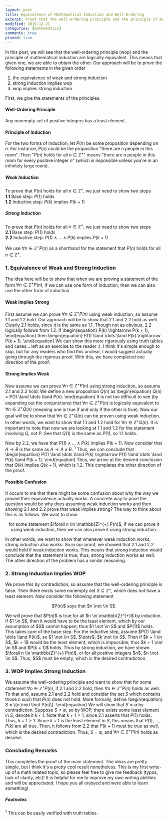 ```yaml
---
layout: post
title: Equivalence of Mathematical Induction and Well-Ordering
excerpt: Proof that the well-ordering principle and the principle of mathematical induction are logically equivalent.
modified: 2019-12-21
categories: [mathematics]
comments: true
pinned: true
---
```


In this post, we will see that the well-ordering principle (wop) and the principle of mathematical induction are logically equivalent. This means that given one, we are able to obtain the other. Our approach will be to prove the following statements in the given order
1. the equivalence of weak and strong induction
2. strong induction implies wop
3. wop implies strong induction

First, we give the statements of the principles.

#### Well-Ordering Principle
Any nonempty set of positive integers has a least element.


#### Principle of Induction
For the two forms of induction, let $P(n)$ be some proposition depending on $n$. For instance, $P(n)$ could be the proposition "there are n people in this room". Then "$P(n)$ holds for all $n \in \mathbb{Z}^{+}$" means "there are $n$ people in this room for every positive integer $n$" (which is impossible unless you're in an infinitely large room).

##### Weak Induction
To prove that $P(n)$ holds for all $n \in \mathbb{Z}^{+}$, we just need to show two steps <br>
**1.1** Base step: $P(1)$ holds <br>
**1.2** Inductive step: $P(k)$ implies $P(k + 1)$

##### Strong Induction
To prove that $P(n)$ holds for all $n \in \mathbb{Z}^{+}$, we just need to show two steps <br>
**2.1** Base step: $P(1)$ holds <br>
**2.2** Inductive step: $P(1) \land \dots \land P(k)$ implies $P(k + 1)$

We use $\forall n \in \mathbb{Z}^{+} P(n)$ as a shorthand for the statement that $P(n)$ holds for all $n \in \mathbb{Z}^{+}$.

### 1. Equivalence of Weak and Strong Induction
The idea here will be to show that when we are proving a statement of the form $\forall n \in \mathbb{Z}^{+} P(n)$, if we can use one form of induction, then we can also use the other form of induction.

#### Weak Implies Strong
First assume we can prove $\forall n \in \mathbb{Z}^{+} P(n)$ using weak induction, so assume 1.1 and 1.2 hold. Our approach will be to show that 2.1 and 2.2 hold as well. Clearly 2.1 holds, since it is the same as 1.1. Though not as obvious, 2.2 logically follows from 1.2. If
\begin{equation}
P(k) \rightarrow P(k + 1),
\end{equation}
then
\begin{equation}
P(1) \land \dots \land P(k) \rightarrow P(k + 1).
\end{equation}
We can show this more rigorously using truth tables and cases... left as an exercise to the reader :). I think it's simple enough to skip, but for any readers who find this unclear, I would suggest actually going through the rigorous proof. With this, we have completed one direction of the proof.

#### Strong Implies Weak
Now assume we can prove $\forall n \in \mathbb{Z}^{+} P(n)$ using strong induction, so assume 2.1 and 2.2 hold. We define a new proposition $Q(n)$ as
\begin{equation}
Q(n) = P(1) \land \dots \land P(n).
\end{equation}
It is not too difficult to see (by expanding out the conjunctions) that $\forall n \in \mathbb{Z}^{+} P(n)$ is logically equivalent to $\forall n \in \mathbb{Z}^{+} Q(n)$ (meaning one is true if and only if the other is true). Now our goal will be to show that $\forall n \in \mathbb{Z}^{+} Q(n)$ can be proven using weak induction. In other words, we want to show that 1.1 and 1.2 hold for $\forall n \in \mathbb{Z}^{+} Q(n)$. It is important to note that now we are looking at 1.1 and 1.2 for the statement involving $Q$, not $P$. See that $Q(1)$ is the same as $P(1)$, so 1.1 holds.

Now by 2.2, we have that $P(1) \land \dots \land P(k)$ implies $P(k + 1)$. Now consider that $A \rightarrow B$ is the same as $A \rightarrow A \land B$. <sup>1</sup> Thus, we can conclude that
\begin{equation}
P(1) \land \dots \land P(k) \rightarrow P(1) \land \dots \land P(k) \land P(k + 1).
\end{equation}
Thus, we arrive at the desired conclusion that $Q(k)$ implies $Q(k + 1)$, which is 1.2. This completes the other direction of the proof.

#### Possible Confusion
It occurs to me that there might be some confusion about why the way we proved their equivalence actually works. A concrete way to pose the question would be why does assuming weak induction works and then showing 2.1 and 2.2 prove that weak implies strong? The way to think about this is as follows. We want to show:
<p style="text-align: center;">
for some statement $\forall n \in \mathbb{Z}^{+} P(n)$, if we can prove it using weak induction, then we can also prove it using strong induction.
</p>
In other words, we want to show that whenever weak induction works, strong induction also works. So in our proof, we showed that 2.1 and 2.2 would hold if weak induction works. This means that strong induction would conclude that the statement is true; thus, strong induction works as well. The other direction of the problem has a similar reasoning.

### 2. Strong Induction Implies WOP
We prove this by contradiction, so assume that the well-ordering principle is false. Then there exists some nonempty set $S \subseteq \mathbb{Z}^{+}$, which does not have a least element. Now consider the following statement
<p style="text-align: center;">
$P(n)$ says that $n \not \in S$.
</p>
We will prove that $P(n)$ is true for all $n \in \mathbb{Z}^{+}$ by induction. If $1 \in S$, then it would have to be the least element, which by our assumption of $S$ cannot happen; thus $1 \not \in S$ and $P(1)$ holds. This takes care of the base step. For the inductive step, assume $P(1) \land \dots \land P(k)$, so $1 \not \in S$, $\dots$, $k \not \in S$. Then if $k + 1 \in S$, $k + 1$ would be the least element, which is impossible; thus $k + 1 \not \in S$ and $P(k + 1)$ holds. Thus by strong induction, we have shown $\forall n \in \mathbb{Z}^{+} P(n)$, or for all positive integers $n$, $n \not \in S$. Thus, $S$ must be empty, which is the desired contradiction.

### 3. WOP Implies Strong Induction
We assume the well-ordering principle and want to show that for some statement $\forall n \in \mathbb{Z}^{+} P(n)$, if 2.1 and 2.2 hold, then $\forall n \in \mathbb{Z}^{+} P(n)$ holds as well. To that end, assume 2.1 and 2.2 hold and consider the set $S$ which contains those $n$ such that $P(n)$ does not hold. More formally, define
\begin{equation}
S = \\{n \mid \lnot P(n)\\}.
\end{equation}
We will show that $S = \emptyset$ by contradiction. Suppose $S \neq \emptyset$, so by WOP, there exists some least element in $S$, denote it $k + 1$. Note that $k + 1 \neq 1$, since 2.1 asserts that $P(1)$ holds. Thus, $k + 1 > 1$. Since $k + 1$ is the least element in $S$, this means that $P(1), \dots, P(k)$ are all true. Then, it follows from 2.2 that $P(k + 1)$ must be true as well, which is the desired contradiction. Thus, $S = \emptyset$, and $\forall n \in \mathbb{Z}^{+} P(n)$ holds as desired.

### Concluding Remarks
This completes the proof of the main statement. The ideas are pretty simple, but I think it's a pretty cool result nonetheless. This is my first write-up of a math related topic, so please feel free to give me feedback (typos, lack of clarity, etc)! It is helpful for me to improve my own writing abilities and will be appreciated. I hope you all enjoyed and were able to learn something!

##### Footnotes
<sup>1</sup> This can be easily verified with truth tables.
